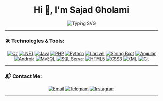 <h1 align="center">Hi 👋, I'm Sajad Gholami</h1>

<p align="center">
  <img src="https://readme-typing-svg.herokuapp.com?font=Fira+Code&size=24&duration=3000&pause=1000&center=true&vCenter=true&multiline=false&width=600&height=50&lines=%20%20%20Always+a+Software+Engineering+Student" alt="Typing SVG" />
</p>

---

### 🛠️ Technologies & Tools:

<p align="center">
  <a href="#"><img src="https://img.shields.io/badge/C%23-239120?style=for-the-badge&logo=csharp&logoColor=white" alt="C#" /></a>
  <a href="#"><img src="https://img.shields.io/badge/.NET-512BD4?style=for-the-badge&logo=dotnet&logoColor=white" alt=".NET" /></a>
  <a href="#"><img src="https://img.shields.io/badge/Java-007396?style=for-the-badge&logo=java&logoColor=white" alt="Java" /></a>
  <a href="#"><img src="https://img.shields.io/badge/PHP-777BB4?style=for-the-badge&logo=php&logoColor=white" alt="PHP" /></a>
  <a href="#"><img src="https://img.shields.io/badge/Python-3776AB?style=for-the-badge&logo=python&logoColor=white" alt="Python" /></a>
  <a href="#"><img src="https://img.shields.io/badge/Laravel-FF2D20?style=for-the-badge&logo=laravel&logoColor=white" alt="Laravel" /></a>
  <a href="#"><img src="https://img.shields.io/badge/Spring_Boot-6DB33F?style=for-the-badge&logo=springboot&logoColor=white" alt="Spring Boot" /></a>
  <a href="#"><img src="https://img.shields.io/badge/Angular-DD0031?style=for-the-badge&logo=angular&logoColor=white" alt="Angular" /></a>
  <a href="#"><img src="https://img.shields.io/badge/Android-3DDC84?style=for-the-badge&logo=android&logoColor=white" alt="Android" /></a>
  <a href="#"><img src="https://img.shields.io/badge/MySQL-4479A1?style=for-the-badge&logo=mysql&logoColor=white" alt="MySQL" /></a>
  <a href="#"><img src="https://img.shields.io/badge/SQL_Server-CC2927?style=for-the-badge&logo=microsoftsqlserver&logoColor=white" alt="SQL Server" /></a>
  <a href="#"><img src="https://img.shields.io/badge/HTML5-E34F26?style=for-the-badge&logo=html5&logoColor=white" alt="HTML5" /></a>
  <a href="#"><img src="https://img.shields.io/badge/CSS3-1572B6?style=for-the-badge&logo=css3&logoColor=white" alt="CSS3" /></a>
  <a href="#"><img src="https://img.shields.io/badge/XML-FF6600?style=for-the-badge&logo=xml&logoColor=white" alt="XML" /></a>
  <a href="#"><img src="https://img.shields.io/badge/Git-F05032?style=for-the-badge&logo=git&logoColor=white" alt="Git" /></a>
</p>

---

### 📬 Contact Me:

<p align="center">
  <a href="mailto:Evan.dev127@gmail.com"><img src="https://img.shields.io/badge/Email-EA4335?style=for-the-badge&logo=gmail&logoColor=white" alt="Email" /></a>
  <a href="https://t.me/ASCII_83_71_72"><img src="https://img.shields.io/badge/Telegram-2CA5E0?style=for-the-badge&logo=telegram&logoColor=white" alt="Telegram" /></a>
  <a href="https://instagram.com/Evan_ir_official"><img src="https://img.shields.io/badge/Instagram-E4405F?style=for-the-badge&logo=instagram&logoColor=white" alt="Instagram" /></a>
</p>

---
